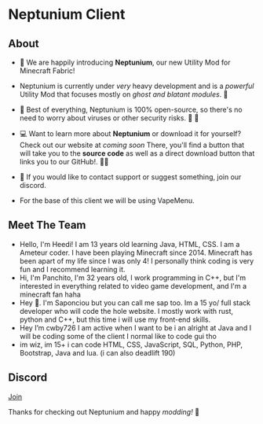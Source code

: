 # Neptunium Client

## About

- :loudspeaker: We are happily introducing **Neptunium**, our new Utility Mod for Minecraft Fabric!

- Neptunium is currently under *very* heavy development and is a *powerful* Utility Mod that focuses mostly on *ghost and blatant modules*.  :eyes:

- :star2: Best of everything, Neptunium is 100% open-source, so there's no need to worry about viruses or other security risks. :microbe: :no_entry_sign:

- :computer: Want to learn more about **Neptunium** or download it for yourself? Check out our website at *coming soon* There, you'll find a button that will take you to the **source code** as well as a direct download button that links you to our GitHub!. :technologist:

- :incoming_envelope:  If you would like to contact support or suggest something, join our discord.

- For the base of this client we will be using VapeMenu.


## Meet The Team

- Hello, I'm Heedi! I am 13 years old learning Java, HTML, CSS. I am a Ameteur coder. I have been playing Minecraft since 2014. Minecraft has been apart of my life since I was only 4! I personally think coding is very fun and I recommend learning it.
- Hi, I'm Panchito, I'm 32 years old, I work programming in C++, but I'm interested in everything related to video game development, and I'm a minecraft fan haha
- Hey 👋. I'm Saponciou but you can call me sap too. Im a 15 yo/ full stack developer who will code the hole website. I mostly work with rust, python and C++, but this time i will use my front-end skills.
- Hey I’m cwby726 I am active when I want to be i an alright at Java and I will be coding some of the  client I normal like to code gui tho
- im wiz, im 15+ i can code HTML, CSS, JavaScript, SQL, Python, PHP, Bootstrap, Java and lua. (i can also deadlift 190)

## Discord

<a href="https://discord.gg/YxfpAdsQEw">Join</a>

Thanks for checking out Neptunium and happy *modding!*  :shushing_face:
